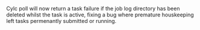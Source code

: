 Cylc poll will now return a task failure if the job log directory has been deleted whilst the task is active, fixing a bug where premature houskeeping left tasks permenantly submitted or running.
